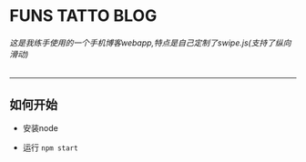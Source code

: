# FUNS TATTO BLOG

###### 这是我练手使用的一个手机博客webapp,特点是自己定制了swipe.js(支持了纵向滑动)

***

## 如何开始

* 安装node


* 运行 `npm start`

